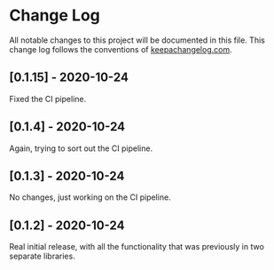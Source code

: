 # Change Log
All notable changes to this project will be documented in this file. This change log follows the conventions of [keepachangelog.com](http://keepachangelog.com/).


## [0.1.15] - 2020-10-24
Fixed the CI pipeline.

## [0.1.4] - 2020-10-24
Again, trying to sort out the CI pipeline.

## [0.1.3] - 2020-10-24
No changes, just working on the CI pipeline.

## [0.1.2] - 2020-10-24
Real initial release, with all the functionality that was previously in two separate libraries.
